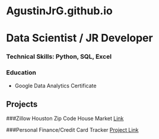# AgustinJrG.github.io

# Data Scientist / JR Developer

### Technical Skills: Python, SQL, Excel

### Education
- Google Data Analytics Certificate

## Projects
###Zillow Houston Zip Code House Market
[Link](https://www.google.com/)

###Personal Finance/Credit Card Tracker
[Project Link](https://www.youtube.com/)
